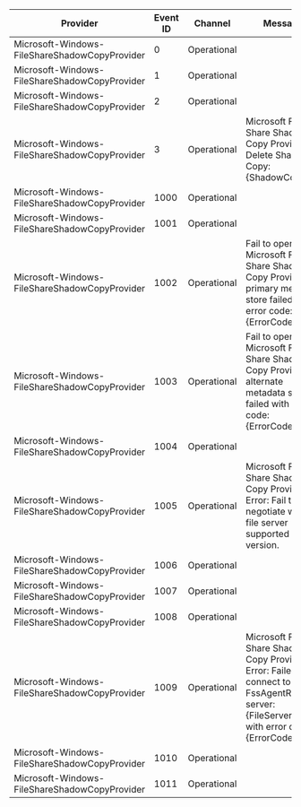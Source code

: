 Provider                                       |  Event ID  |  Channel      |  Message
-----------------------------------------------|------------|---------------|-------------------------------------------------------------------------------------------------------------------------------------------
Microsoft-Windows-FileShareShadowCopyProvider  |  0         |  Operational  |
Microsoft-Windows-FileShareShadowCopyProvider  |  1         |  Operational  |
Microsoft-Windows-FileShareShadowCopyProvider  |  2         |  Operational  |
Microsoft-Windows-FileShareShadowCopyProvider  |  3         |  Operational  |  Microsoft File Share Shadow Copy Provider: Delete Shadow Copy: {ShadowCopyId}.
Microsoft-Windows-FileShareShadowCopyProvider  |  1000      |  Operational  |
Microsoft-Windows-FileShareShadowCopyProvider  |  1001      |  Operational  |
Microsoft-Windows-FileShareShadowCopyProvider  |  1002      |  Operational  |  Fail to open Microsoft File Share Shadow Copy Provider primary metadata store failed with error code: {ErrorCode}.
Microsoft-Windows-FileShareShadowCopyProvider  |  1003      |  Operational  |  Fail to open Microsoft File Share Shadow Copy Provider alternate metadata store failed with error code: {ErrorCode}.
Microsoft-Windows-FileShareShadowCopyProvider  |  1004      |  Operational  |
Microsoft-Windows-FileShareShadowCopyProvider  |  1005      |  Operational  |  Microsoft File Share Shadow Copy Provider Error: Fail to negotiate with file server supported version.
Microsoft-Windows-FileShareShadowCopyProvider  |  1006      |  Operational  |
Microsoft-Windows-FileShareShadowCopyProvider  |  1007      |  Operational  |
Microsoft-Windows-FileShareShadowCopyProvider  |  1008      |  Operational  |
Microsoft-Windows-FileShareShadowCopyProvider  |  1009      |  Operational  |  Microsoft File Share Shadow Copy Provider Error: Failed to connect to FssAgentRPC server: {FileServerName} with error code: {ErrorCode}.
Microsoft-Windows-FileShareShadowCopyProvider  |  1010      |  Operational  |
Microsoft-Windows-FileShareShadowCopyProvider  |  1011      |  Operational  |